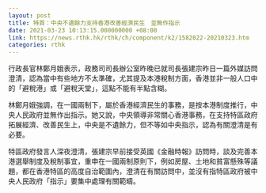 ```yaml
---
layout: post
title: 特首：中央不遺餘力支持香港改善經濟民生　並無作指示
date: 2021-03-23 10:13:15.000000000 +08:00
link: https://news.rthk.hk/rthk/ch/component/k2/1582022-20210323.htm
categories: rthk
---
```


行政長官林鄭月娥表示，政務司司長辦公室昨晚已就司長張建宗昨日一篇外媒訪問澄清，認為當中有些地方不太準確，尤其提及本港稅制方面，香港並非一般人口中的「避稅港」或「避稅天堂」，這點不能有半點含糊。

林鄭月娥強調，在一國兩制下，屬於香港經濟民生的事務，是按本港制度推行，中央人民政府並無作出指示。她又說，中央領導非常關心香港事務，在支持特區政府拓展經濟、改善民生上，中央是不遺餘力，但不等如中央指示，認為有關澄清是有必要。

特區政府發言人深夜澄清，張建宗早前接受英國《金融時報》訪問時，談及完善本港選舉制度及稅制事宜，重申在一國兩制原則下，例如房屋、土地和貧富懸殊等議題，都在香港特區的高度自治範圍內，澄清在有關訪問中，並沒有指特區政府被中央人民政府「指示」要集中處理有關範疇。
